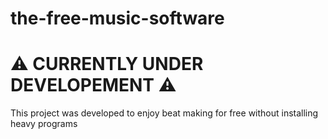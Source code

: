 # the-free-music-software

# ⚠️ CURRENTLY UNDER DEVELOPEMENT ⚠️

This project was developed to enjoy beat making for free without installing heavy programs
